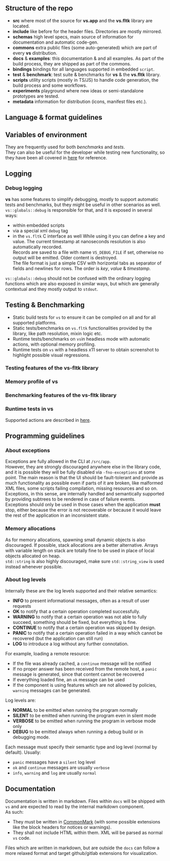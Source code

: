 ## Structure of the repo

- **src** where most of the source for **vs.app** and the **vs.fltk** library are located.
- **include** like before for the header files. Directories are mostly mirrored.
- **schemas** high level specs, main source of information for documentation and automatic code-gen.
- **commons** extra public files (some auto-generated) which are part of every **vs** distribution.
- **docs** & **examples**: this documentation & and all examples. As part of the build process, they are shipped as part of the commons.
- **bindings** bindings for all languages supported in embedded `script`.
- **test** & **benchmark**: test suite & benchmarks for **vs** & the **vs.fltk** library.
- **scripts** utility scripts (mostly in TS/JS) to handle code generation, the build process and some workflows.
- **experiments** playground where new ideas or semi-standalone prototypes are tested.
- **metadata** information for distribution (icons, manifest files etc.).

## Language & format guidelines

## Variables of environment

They are frequently used for both _benchmarks_ and _tests_.  
They can also be useful for the developer while testing new functionality, so they have been all covered in [here](./env-vars.md) for reference.

## Logging

### Debug logging

**vs** has some features to simplify debugging, mostly to support automatic tests and benchmarks, but they might be useful in other scenarios as well.
`vs::globals::debug` is responsible for that, and it is exposed in several ways:

- within embedded scripts
- via a special xml `debug` tag
- in the `vs.fltk` C interface as well
  While using it you can define a key and value. The current timestamp at nanoseconds resolution is also automatically recorded.  
  Records are saved to a file with name `VS_DEBUG_FILE` if set, otherwise no output will be emitted. Older content is destroyed.  
  The file format is just a simple CSV with horizontal tabs as separator of fields and newlines for rows. The order is _key_, _value_ & _timestamp_.

`vs::globals::debug` should not be confused with the ordinary logging functions which are also exposed in similar ways, but which are generally contextual and they mostly output to `stdout`.

## Testing & Benchmarking

- Static build tests for `vs` to ensure it can be compiled on all and for all supported platforms.
- Static tests/benchmarks on `vs.fltk` functionalities provided by the library, like path resolution, mixin logic etc.
- Runtime tests/benchmarks on `vs`in headless mode with automatic actions, with optional memory profiling.
- Runtime tests on `vs` with a headless x11 server to obtain screenshot to highlight possible visual regressions.

### Testing features of the vs-fltk library

### Memory profile of vs

### Benchmarking features of the vs-fltk library

### Runtime tests in vs

Supported actions are described in [here](./auto-ui-actions.md).

## Programming guidelines

### About exceptions

Exceptions are fully allowed in the CLI at `/src/app`.  
However, they are strongly discouraged anywhere else in the library code, and it is possible they will be fully disabled via `-fno-exceptions` at some point. The main reason is that the UI should be fault-tolerant and provide as much functionality as possible even if parts of it are broken, like malformed XML files, some scripts failing compilation, missing resources and so on. Exceptions, in this sense, are internally handled and semantically supported by providing subtrees to be rendered in case of failure events.  
Exceptions should only be used in those cases when the application **must** stop, either because the error is not recoverable or because it would leave the rest of the application in an inconsistent state.

### Memory allocations

As for memory allocations, spawning small dynamic objects is also discouraged. If possible, stack allocations are a better alternative. Arrays with variable length on stack are totally fine to be used in place of local objects allocated on heap.  
`std::string` is also highly discouraged, make sure `std::string_view` is used instead whenever possible.

### About log levels

Internally these are the log levels supported and their relative semantics:

- **INFO** to present informational messages, often as a result of user requests
- **OK** to notify that a certain operation completed successfully.
- **WARNING** to notify that a certain operation was not able to fully succeed, something should be fixed, but everything is fine.
- **CONTINUE** to notify that a certain operation was skipped by design.
- **PANIC** to notify that a certain operation failed in a way which cannot be recovered (but the application can still run)
- **LOG** to introduce a log without any further connotation.

For example, loading a remote resource:

- If the file was already cached, a `continue` message will be notified
- If no proper answer has been received from the remote host, a `panic` message is generated, since that content cannot be recovered
- If everything loaded fine, an `ok` message can be used
- If the component is using features which are not allowed by policies, `warning` messages can be generated.

Log levels are:

- **NORMAL** to be emitted when running the program normally
- **SILENT** to be emitted when running the program even in silent mode
- **VERBOSE** to be emitted when running the program in verbose mode only
- **DEBUG** to be emitted always when running a debug build or in debugging mode.

Each message must specify their semantic type and log level (normal by default). Usually:

- `panic` messages have a `silent` log level
- `ok` and `continue` messages are usually `verbose`
- `info`, `warning` and `log` are usually `normal`

## Documentation

Documentation is written in markdown. Files within `docs` will be shipped with `vs` and are expected to read by the internal markdown component.  
As such:

- They must be written in [CommonMark](https://commonmark.org/) (with some possible extensions like the block headers for notices or warnings).
- They shall not include HTML within them. XML will be parsed as normal `vs` code.

Files which are written in markdown, but are outside the `docs` can follow a more relaxed format and target github/gitlab extensions for visualization.
